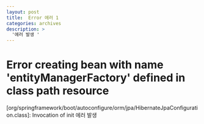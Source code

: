 ```yaml
---
layout: post
title:  Error 에러 1
categories: archives
description: >
  '에러 발생 '
---
```


# Error creating bean with name 'entityManagerFactory' defined in class path resource
   [org/springframework/boot/autoconfigure/orm/jpa/HibernateJpaConfiguration.class]: Invocation of init 에러 발생 

